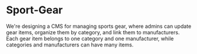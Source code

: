 # Sport-Gear
We're designing a CMS for managing sports gear, where admins can update gear items, organize them by category, and link them to manufacturers. Each gear item belongs to one category and one manufacturer, while categories and manufacturers can have many items.
